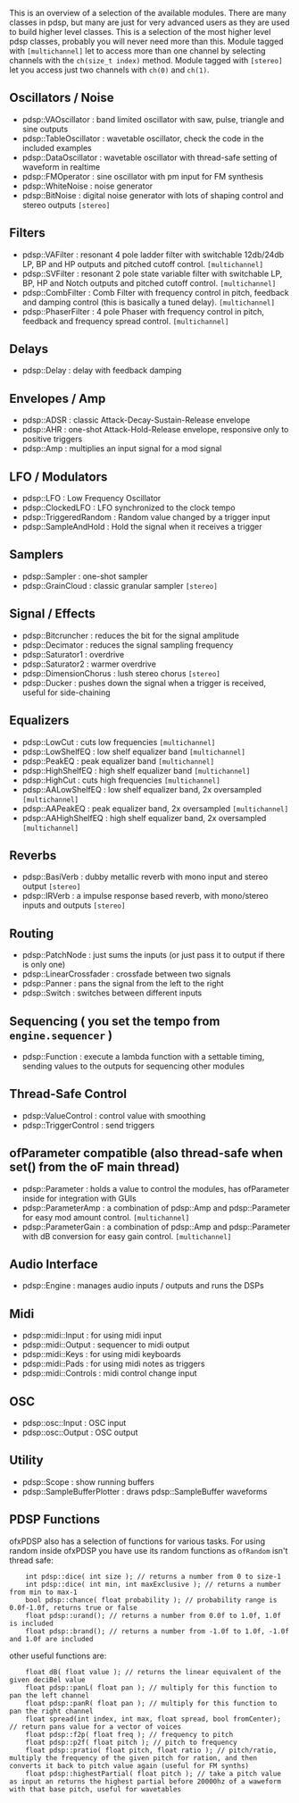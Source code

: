 
This is an overview of a selection of the available modules. There are many classes in pdsp, but many are just for very advanced users as they are used to build higher level classes. This is a selection of the most higher level pdsp classes, probably you will never need more than this. Module tagged with `[multichannel]` let to access more than one channel by selecting channels with the `ch(size_t index)` method. Module tagged with `[stereo]` let you access just two channels with `ch(0)` and `ch(1)`.

## Oscillators / Noise
- pdsp::VAOscillator : band limited oscillator with saw, pulse, triangle and sine outputs
- pdsp::TableOscillator : wavetable oscillator, check the code in the included examples
- pdsp::DataOscillator : wavetable oscillator with thread-safe setting of waveform in realtime
- pdsp::FMOperator : sine oscillator with pm input for FM synthesis
- pdsp::WhiteNoise : noise generator
- pdsp::BitNoise : digital noise generator with lots of shaping control and stereo outputs `[stereo]`

## Filters
- pdsp::VAFilter : resonant 4 pole ladder filter with switchable 12db/24db LP, BP and HP outputs and pitched cutoff control. `[multichannel]`
- pdsp::SVFilter : resonant 2 pole state variable filter with switchable LP, BP, HP and Notch outputs and pitched cutoff control. `[multichannel]`
- pdsp::CombFilter : Comb Filter with frequency control in pitch, feedback and damping control (this is basically a tuned delay). `[multichannel]`
- pdsp::PhaserFilter : 4 pole Phaser with frequency control in pitch, feedback and frequency spread control. `[multichannel]`

## Delays
- pdsp::Delay : delay with feedback damping

## Envelopes / Amp
- pdsp::ADSR : classic Attack-Decay-Sustain-Release envelope
- pdsp::AHR : one-shot Attack-Hold-Release envelope, responsive only to positive triggers
- pdsp::Amp : multiplies an input signal for a mod signal

## LFO / Modulators
- pdsp::LFO : Low Frequency Oscillator
- pdsp::ClockedLFO : LFO synchronized to the clock tempo
- pdsp::TriggeredRandom : Random value changed by a trigger input
- pdsp::SampleAndHold : Hold the signal when it receives a trigger 

## Samplers
- pdsp::Sampler : one-shot sampler
- pdsp::GrainCloud : classic granular sampler `[stereo]`

## Signal / Effects
- pdsp::Bitcruncher : reduces the bit for the signal amplitude
- pdsp::Decimator : reduces the signal sampling frequency
- pdsp::Saturator1 : overdrive 
- pdsp::Saturator2 : warmer overdrive 
- pdsp::DimensionChorus : lush stereo chorus `[stereo]`
- pdsp::Ducker : pushes down the signal when a trigger is received, useful for side-chaining

## Equalizers
- pdsp::LowCut : cuts low frequencies `[multichannel]`
- pdsp::LowShelfEQ : low shelf equalizer band `[multichannel]`
- pdsp::PeakEQ : peak equalizer band `[multichannel]`
- pdsp::HighShelfEQ : high shelf equalizer band `[multichannel]`
- pdsp::HighCut : cuts high frequencies `[multichannel]`
- pdsp::AALowShelfEQ : low shelf equalizer band, 2x oversampled `[multichannel]`
- pdsp::AAPeakEQ : peak equalizer band, 2x oversampled `[multichannel]`
- pdsp::AAHighShelfEQ : high shelf equalizer band, 2x oversampled `[multichannel]`

## Reverbs  
- pdsp::BasiVerb : dubby metallic reverb with mono input and stereo output `[stereo]`
- pdsp::IRVerb : a impulse response based reverb, with mono/stereo inputs and outputs `[stereo]`

## Routing
- pdsp::PatchNode : just sums the inputs (or just pass it to output if there is only one)
- pdsp::LinearCrossfader : crossfade between two signals
- pdsp::Panner : pans the signal from the left to the right
- pdsp::Switch : switches between different inputs

## Sequencing ( you set the tempo from `engine.sequencer` )
- pdsp::Function : execute a lambda function with a settable timing, sending values to the outputs for sequencing other modules

## Thread-Safe Control
- pdsp::ValueControl : control value with smoothing
- pdsp::TriggerControl : send triggers

## ofParameter compatible (also thread-safe when set() from the oF main thread)
- pdsp::Parameter : holds a value to control the modules, has ofParameter inside for integration with GUIs
- pdsp::ParameterAmp : a combination of pdsp::Amp and pdsp::Parameter for easy mod amount control. `[multichannel]`
- pdsp::ParameterGain : a combination of pdsp::Amp and pdsp::Parameter with dB conversion for easy gain control. `[multichannel]`

## Audio Interface
- pdsp::Engine : manages audio inputs / outputs and runs the DSPs

## Midi
- pdsp::midi::Input : for using midi input
- pdsp::midi::Output : sequencer to midi output
- pdsp::midi::Keys : for using midi keyboards
- pdsp::midi::Pads : for using midi notes as triggers 
- pdsp::midi::Controls : midi control change input

## OSC
- pdsp::osc::Input : OSC input
- pdsp::osc::Output : OSC output

## Utility
- pdsp::Scope : show running buffers
- pdsp::SampleBufferPlotter : draws pdsp::SampleBuffer waveforms 

    
    
    
## PDSP Functions 
ofxPDSP also has a selection of functions for various tasks. For using random inside ofxPDSP you have use its random functions as `ofRandom` isn't thread safe:
   
        int pdsp::dice( int size ); // returns a number from 0 to size-1
        int pdsp::dice( int min, int maxExclusive ); // returns a number from min to max-1
        bool pdsp::chance( float probability ); // probability range is 0.0f-1.0f, returns true or false
        float pdsp::urand(); // returns a number from 0.0f to 1.0f, 1.0f is included
        float pdsp::brand(); // returns a number from -1.0f to 1.0f, -1.0f and 1.0f are included
   
other useful functions are:
   
        float dB( float value ); // returns the linear equivalent of the given deciBel value
        float pdsp::panL( float pan ); // multiply for this function to pan the left channel 
        float pdsp::panR( float pan ); // multiply for this function to pan the right channel 
        float spread(int index, int max, float spread, bool fromCenter); // return pans value for a vector of voices
        float pdsp::f2p( float freq ); // frequency to pitch
        float pdsp::p2f( float pitch ); // pitch to frequency
        float pdsp::pratio( float pitch, float ratio ); // pitch/ratio, multiply the frequency of the given pitch for ration, and then converts it back to pitch value again (useful for FM synths)
        float pdsp::highestPartial( float pitch ); // take a pitch value as input an returns the highest partial before 20000hz of a waweform with that base pitch, useful for wavetables

